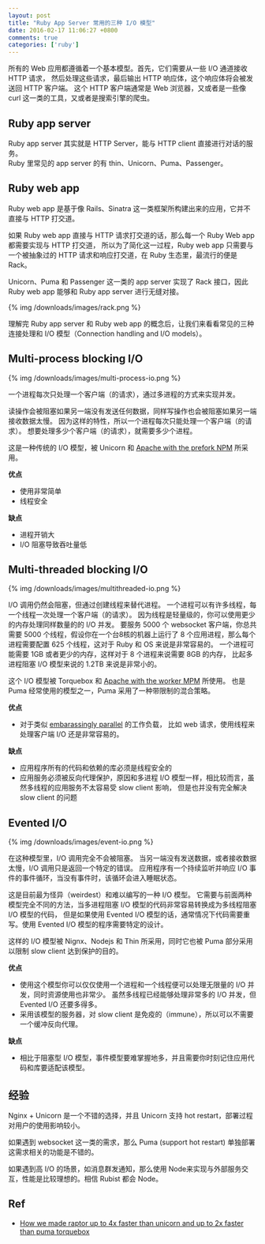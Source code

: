 ```yaml
---
layout: post
title: "Ruby App Server 常用的三种 I/O 模型"
date: 2016-02-17 11:06:27 +0800
comments: true
categories: ['ruby']
---
```


所有的 Web 应用都遵循着一个基本模型。首先，它们需要从一些 I/O 通道接收 HTTP 请求，
然后处理这些请求，最后输出 HTTP 响应体，这个响应体将会被发送回 HTTP 客户端。
这个 HTTP 客户端通常是 Web 浏览器，又或者是一些像 curl 这一类的工具，又或者是搜索引擎的爬虫。

## Ruby app server

Ruby app server 其实就是 HTTP Server，能与 HTTP client 直接进行对话的服务。<br/>
Ruby 里常见的 app server 的有 thin、Unicorn、Puma、Passenger。

## Ruby web app

Ruby web app 是基于像 Rails、Sinatra 这一类框架所构建出来的应用，它并不直接与 HTTP 打交道。

如果 Ruby web app 直接与 HTTP 请求打交道的话，那么每一个 Ruby Web app 都需要实现与 HTTP 打交道，
所以为了简化这一过程，Ruby web app 只需要与一个被抽象过的 HTTP 请求和响应打交道，在 Ruby 生态里，最流行的便是 Rack。

Unicorn、Puma 和 Passenger 这一类的 app server 实现了 Rack 接口，因此 Ruby web app 能够和 Ruby app server
进行无缝对接。

{% img /downloads/images/rack.png %}

理解完 Ruby app server 和 Ruby web app 的概念后，让我们来看看常见的三种连接处理和 I/O 模型（Connection handling and I/O models）。

## Multi-process blocking I/O

{% img /downloads/images/multi-process-io.png %}

一个进程每次只处理一个客户端（的请求），通过多进程的方式来实现并发。

读操作会被阻塞如果另一端没有发送任何数据，同样写操作也会被阻塞如果另一端接收数据太慢。
因为这样的特性，所以一个进程每次只能处理一个客户端（的请求）。
想要处理多少个客户端（的请求），就需要多少个进程。

这是一种传统的 I/O 模型，被 Unicorn 和 [Apache with the prefork NPM](http://httpd.apache.org/docs/current/mod/prefork.html) 所采用。

**优点**

- 使用非常简单
- 线程安全

**缺点**

- 进程开销大
- I/O 阻塞导致吞吐量低

## Multi-threaded blocking I/O

{% img /downloads/images/multithreaded-io.png %}

I/O 调用仍然会阻塞，但通过创建线程来替代进程。
一个进程可以有许多线程，每一个线程一次处理一个客户端（的请求）。
因为线程是轻量级的，你可以使用更少的内存处理同样数量的的 I/O 并发。
要服务 5000 个 websocket 客户端，你总共需要 5000 个线程，假设你在一个台8核的机器上运行了
8 个应用进程，那么每个进程需要配置 625 个线程，这对于 Ruby 和 OS 来说是非常容易的。
一个进程可能需要 1GB 或者更少的内存，这样对于 8 个进程来说需要 8GB 的内存，
比起多进程阻塞 I/O 模型来说的 1.2TB 来说是非常小的。

这个 I/O 模型被 Torquebox 和 [Apache with the worker MPM](http://httpd.apache.org/docs/current/mod/worker.html) 所使用。
也是 Puma 经常使用的模型之一，Puma 采用了一种带限制的混合策略。

**优点**

- 对于类似 [embarassingly parallel](https://en.wikipedia.org/wiki/Embarrassingly_parallel) 的工作负载，
比如 web 请求，使用线程来处理客户端 I/O 还是非常容易的。

**缺点**

- 应用程序所有的代码和依赖的库必须是线程安全的
- 应用服务必须被反向代理保护，原因和多进程 I/O 模型一样，相比较而言，虽然多线程的应用服务不太容易受 slow client 影响，
但是也并没有完全解决 slow client 的问题

## Evented I/O

{% img /downloads/images/event-io.png %}

在这种模型里，I/O 调用完全不会被阻塞。
当另一端没有发送数据，或者接收数据太慢，I/O 调用只是返回一个特定的错误。
应用程序有一个持续监听并响应 I/O 事件的事件循环，当没有事件时，该循环会进入睡眠状态。

这是目前最为怪异（weirdest）和难以编写的一种 I/O 模型。
它需要与前面两种模型完全不同的方法，当多进程阻塞 I/O 模型的代码非常容易转换成为多线程阻塞 I/O 模型的代码，
但是如果使用 Evented I/O 模型的话，通常情况下代码需要重写。使用 Evented I/O 模型的程序需要特定的设计。

这样的 I/O 模型被 Nignx、Nodejs 和 Thin 所采用，同时它也被 Puma 部分采用以限制 slow client 达到保护的目的。

**优点**

- 使用这个模型你可以仅仅使用一个进程和一个线程便可以处理无限量的 I/O 并发，同时资源使用也非常少。
虽然多线程已经能够处理非常多的 I/O 并发，但 Evented I/O 还要多得多。
- 采用该模型的服务器，对 slow client 是免疫的（immune），所以可以不需要一个缓冲反向代理。

**缺点**

- 相比于阻塞型 I/O 模型，事件模型要难掌握地多，并且需要你时刻记住应用代码和库要适配该模型。

## 经验

Nginx + Unicorn 是一个不错的选择，并且 Unicorn 支持 hot restart，部署过程对用户的使用影响较小。

如果遇到 websocket 这一类的需求，那么 Puma (support hot restart) 单独部署这需求相关的功能是不错的。

如果遇到高 I/O 的场景，如消息群发通知，那么使用 Node来实现与外部服务交互，性能是比较理想的。相信 Rubist 都会 Node。

## Ref

- [How we made raptor up to 4x faster than unicorn and up to 2x faster than puma torquebox](http://www.rubyraptor.org/how-we-made-raptor-up-to-4x-faster-than-unicorn-and-up-to-2x-faster-than-puma-torquebox)
